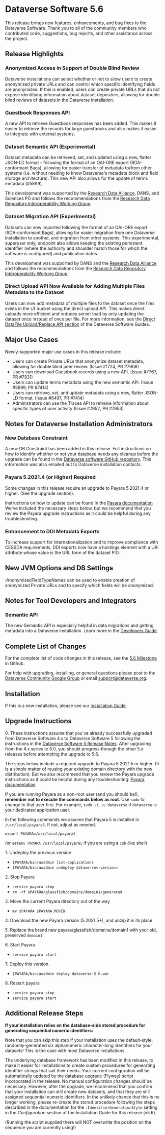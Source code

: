 # Dataverse Software 5.6

This release brings new features, enhancements, and bug fixes to the Dataverse Software. Thank you to all of the community members who contributed code, suggestions, bug reports, and other assistance across the project.

## Release Highlights

### Anonymized Access in Support of Double Blind Review

Dataverse installations can select whether or not to allow users to create anonymized private URLs and can control which specific identifying fields are anonymized. If this is enabled, users can create private URLs that do not expose identifying information about dataset depositors, allowing for double blind reviews of datasets in the Dataverse installation.

### Guestbook Responses API

A new API to retrieve Guestbook responses has been added. This makes it easier to retrieve the records for large guestbooks and also makes it easier to integrate with external systems.

### Dataset Semantic API (Experimental)

Dataset metadata can be retrieved, set, and updated using a new, flatter JSON-LD format - following the format of an OAI-ORE export (RDA-conformant Bags), allowing for easier transfer of metadata to/from other systems (i.e. without needing to know Dataverse's metadata block and field storage architecture). This new API also allows for the update of terms metadata (#5899).

This development was supported by the [Research Data Alliance](https://rd-alliance.org), DANS, and Sciences PO and follows the recommendations from the [Research Data Repository Interoperability Working Group](http://dx.doi.org/10.15497/RDA00025).

### Dataset Migration API (Experimental)

Datasets can now imported following the format of an OAI-ORE export (RDA-conformant Bags), allowing for easier migration from one Dataverse installation to another, and migration from other systems. This experimental, superuser only, endpoint also allows keeping the existing persistent identifier (where the authority and shoulder match those for which the software is configured) and publication dates.

This development was supported by DANS and the [Research Data Alliance](https://rd-alliance.org) and follows the recommendations from the [Research Data Repository Interoperability Working Group](http://dx.doi.org/10.15497/RDA00025).

### Direct Upload API Now Available for Adding Multiple Files Metadata to the Dataset

Users can now add metadata of multiple files to the dataset once the files exists in the s3 bucket using the direct upload API. This makes direct uploads more efficient and reduces server load by only updating the dataset once instead of once per file. For more information, see the [Direct DataFile Upload/Replace API section](https://guides.dataverse.org/en/5.6/developers/s3-direct-upload-api.html) of the Dataverse Software Guides.

## Major Use Cases

Newly-supported major use cases in this release include:

- Users can create Private URLs that anonymize dataset metadata, allowing for double blind peer review. (Issue #1724, PR #7908)
- Users can download Guestbook records using a new API. (Issue #7767, PR #7931)
- Users can update terms metadata using the new semantic API. (Issue #5899, PR #7414)
- Users can retrieve, set, and update metadata using a new, flatter JSON-LD format. (Issue #6497, PR #7414)
- Administrators can use the Traces API to retreive information about specific types of user activity  (Issue #7952, PR #7953)

## Notes for Dataverse Installation Administrators

### New Database Constraint

A new DB Constraint has been added in this release. Full instructions on how to identify whether or not your database needs any cleanup before the upgrade can be found in the [Dataverse software GitHub repository](https://github.com/IQSS/dataverse/blob/develop/scripts/issues/7451/PRE-RELEASE-INFO.txt). This information was also emailed out to Dataverse installation contacts.

### Payara 5.2021.4 (or Higher) Required

Some changes in this release require an upgrade to Payara 5.2021.4 or higher. (See the upgrade section).

Instructions on how to update can be found in the [Payara documentation](https://docs.payara.fish/community/docs/5.2021.4/documentation/user-guides/upgrade-payara.html) We've included the necessary steps below, but we recommend that you review the Payara upgrade instructions as it could be helpful during any troubleshooting.

### Enhancement to DDI Metadata Exports

To increase support for internationalization and to improve compliance with CESSDA requirements, DDI exports now have a holdings element with a URI attribute whose value is the URL form of the dataset PID.

## New JVM Options and DB Settings

:AnonymizedFieldTypeNames can be used to enable creation of anonymized Private URLs and to specify which fields will be anonymized.

## Notes for Tool Developers and Integrators

### Semantic API

The new Semantic API is especially helpful in data migrations and getting metadata into a Dataverse installation. Learn more in the [Developers Guide](https://guides.dataverse.org/en/5.6/developers/).

## Complete List of Changes

For the complete list of code changes in this release, see the [5.6 Milestone](https://github.com/IQSS/dataverse/milestone/97?closed=1) in Github.

For help with upgrading, installing, or general questions please post to the [Dataverse Community Google Group](https://groups.google.com/forum/#!forum/dataverse-community) or email support@dataverse.org.

## Installation

If this is a new installation, please see our [Installation Guide](https://guides.dataverse.org/en/5.6/installation/).

## Upgrade Instructions

0\. These instructions assume that you've already successfully upgraded from Dataverse Software 4.x to Dataverse Software 5 following the instructions in the [Dataverse Software 5 Release Notes](https://github.com/IQSS/dataverse/releases/tag/v5.0). After upgrading from the 4.x series to 5.0, you should progress through the other 5.x releases before attempting the upgrade to 5.6.

The steps below include a required upgrade to Payara 5.2021.5 or higher. (It is a simple matter of reusing your existing domain directory with the new distribution). But we also recommend that you review the Payara upgrade instructions as it could be helpful during any troubleshooting: [Payara documentation](https://docs.payara.fish/community/docs/5.2021.5/documentation/user-guides/upgrade-payara.html)

If you are running Payara as a non-root user (and you should be!), **remember not to execute the commands below as root**. Use `sudo` to change to that user first. For example, `sudo -i -u dataverse` if `dataverse` is your dedicated application user.  

In the following commands we assume that Payara 5 is installed in `/usr/local/payara5`. If not, adjust as needed.

`export PAYARA=/usr/local/payara5`

(or `setenv PAYARA /usr/local/payara5` if you are using a `csh`-like shell)

1\. Undeploy the previous version 

- `$PAYARA/bin/asadmin list-applications`
- `$PAYARA/bin/asadmin undeploy dataverse<-version>`

2\. Stop Payara

- `service payara stop`
- `rm -rf $PAYARA/glassfish/domains/domain1/generated`

3\. Move the current Payara directory out of the way

- `mv $PAYARA $PAYARA.MOVED`

4\. Download the new Payara version (5.2021.5+), and unzip it in its place

5\. Replace the brand new payara/glassfish/domains/domain1 with your old, preserved `domain1`

6\. Start Payara

- `service payara start`
  
7\. Deploy this version.

- `$PAYARA/bin/asadmin deploy dataverse-5.6.war`

8\. Restart payara

- `service payara stop`
- `service payara start`

## Additional Release Steps

**If your installation relies on the database-side stored procedure for generating sequential numeric identifiers:**

Note that you can skip this step if your installation uses the default-style, randomly-generated six alphanumeric character-long identifiers for your datasets! This is the case with most Dataverse installations.

The underlying database framework has been modified in this release, to make it easier for installations  to create custom procedures for generating identifier strings that suit their needs. Your current configuration will  be automatically updated by the database upgrade (Flyway) script incorporated in the release. No manual configuration changes should be necessary. However, after the upgrade, we recommend that you confirm that your installation can still create new datasets, and that they are still assigned sequential numeric identifiers. In the unlikely chance that this is no longer working, please re-create the stored procedure following the steps described in the documentation for the `:IdentifierGenerationStyle` setting in the *Configuration* section of the Installation Guide for this release (v5.6).

(Running the script supplied there will NOT overwrite the position on the sequence you are currently using!)
